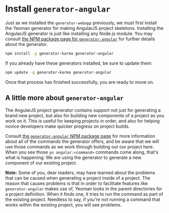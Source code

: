 # Install `generator-angular`
Just as we installed the `generator-webapp` previously, we must first install the Yeoman generator for making AngularJS project skeletons. Installing the AngularJS generator is just like installing any Node.js module. You may consult [the NPM package page for `generator-angular`](https://www.npmjs.com/package/generator-angular) for further details about the generator.

```bash
npm install -g generator-karma generator-angular
```

If you already have these generators installed, be sure to update them:

```bash
npm update -g generator-karma generator-angular
```

Once that process has finished successfully, you are ready to move on. 

## A little more about `generator-angular`
The AngularJS project generator contains support not just for generating a brand new project, but also for building new components of a project as you work on it. This is useful for keeping projects in order, and also for helping novice developers make quicker progress on project builds. 

Consult [the `generator-angular` NPM package page](https://www.npmjs.com/package/generator-angular) for more information about all of the commands the generator offers, and be aware that we will use those commands as we work through building out our project here. When you see those `yo angular:<command>` commands come along, that's what is happening: We are using the generator to generate a new component of our existing project.

**Note:** Some of you, dear readers, may have learned about the problems that can be caused when generating a project inside of a project. The reason that causes problems is that in order to facilitate features like `generator-angular` makes use of, Yeoman looks in the parent directories for a project definition. When it finds one, it tries to run the command as part of the existing project. Needless to say, if you're not running a command that works within the existing project, you will see problems.